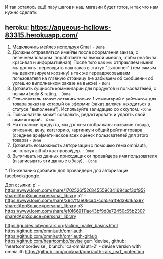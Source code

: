 И так осталось ещё пару шагов и наш магазин будет готов, и так что нам нужно сделать:
## heroku: https://aqueous-hollows-83315.herokuapp.com/

1. Модключить мейлер используя Gmail - `Done`
2. Должны отправляться имейлы после оформления заказа, с перечнем товаром (поработайте на вьюхой имейла, чтобы она была красивая и информативная). После того как мы отправляем имейл мы должны: переводить наш заказ в статус "выполнен" (тем самым мы деактивируем корзину) а так же переадресовываем пользователя на главную страницу (не забываем об сообщении об успешно выполненном заказе на вьюхе) - `Done`
3. Добавить сущность комментарии для продуктов и пользователей, с полями body & rating. - `Done`
4. Пользователь может оставить только 1 коментарий с рейтингом для товара заказ на который он оформил (заказ должен находиться в статусе "выполнены"). Используйте валидацию со скоупом. -`Done`
5. Пользователь может создавать, редактировать и удалять свой комментарий. - `Done`
6. На странице продукта, мы должны отображать: название товара, описание, цену, категорию, картинку и общий рейтинг товара (среднее арифметическое всех оценок пользователей для этого товара) - `Done`
7. Добавить возможность авторизации с помощью гема omniauth, используя github как провайдер. - `Done`
8. Вытягивать из данных приходящих от провайдера имя пользователя (и записывать эти данные в базу). - `Done`

*. По-желанию добавить доп провайдеры для авторизации facebook/google.


Доп ссылки:
p1 - https://www.loom.com/share/1702526f5268455596341694acf3df95?sharedAppSource=personal_library
p2 - https://www.loom.com/share/39d7ffae09c647cda5ea1f9d39c16a39?sharedAppSource=personal_library
p3 - https://www.loom.com/share/ef01669111ac43bf9d0e72450c65b230?sharedAppSource=personal_library

https://guides.rubyonrails.org/action_mailer_basics.html
https://github.com/omniauth/omniauth
https://github.com/omniauth/omniauth-github
https://github.com/heartcombo/devise
gem 'devise', github: 'heartcombo/devise', branch: 'ca-omniauth-2' - devise version with omniauth
https://github.com/cookpad/omniauth-rails_csrf_protection